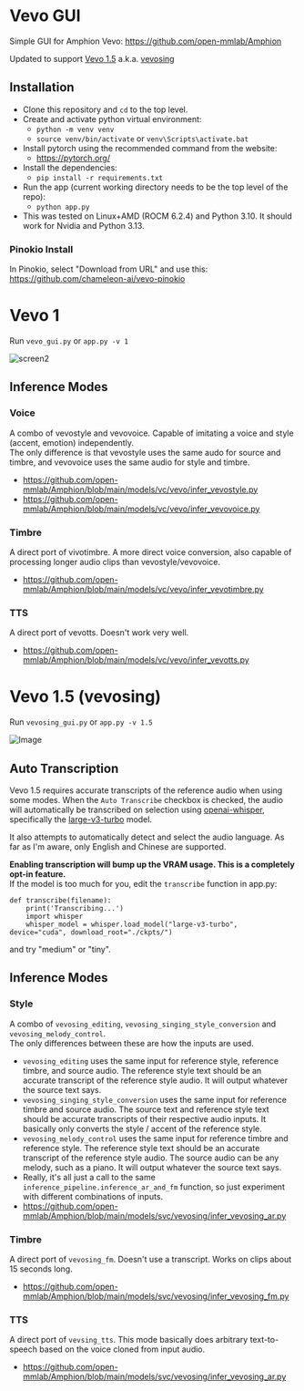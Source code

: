 # Vevo GUI
Simple GUI for Amphion Vevo: https://github.com/open-mmlab/Amphion

Updated to support [Vevo 1.5](https://huggingface.co/amphion/Vevo1.5) a.k.a. [vevosing](https://github.com/open-mmlab/Amphion/blob/main/models/svc/vevosing/README.md)

## Installation
- Clone this repository and `cd` to the top level.
- Create and activate python virtual environment:
  - `python -m venv venv`
  - `source venv/bin/activate` or `venv\Scripts\activate.bat`
- Install pytorch using the recommended command from the website:
  - https://pytorch.org/
- Install the dependencies:
  - `pip install -r requirements.txt`
- Run the app (current working directory needs to be the top level of the repo):
  - `python app.py`
- This was tested on Linux+AMD (ROCM 6.2.4) and Python 3.10. It should work for Nvidia and Python 3.13.

### Pinokio Install
In Pinokio, select "Download from URL" and use this:\
https://github.com/chameleon-ai/vevo-pinokio

# Vevo 1
Run `vevo_gui.py` or `app.py -v 1`

![screen2](https://github.com/user-attachments/assets/c5a3ee3d-dc79-4bbd-bf1f-cfc72ec21fba)

## Inference Modes
### Voice
A combo of vevostyle and vevovoice. Capable of imitating a voice and style (accent, emotion) independently.\
The only difference is that vevostyle uses the same audo for source and timbre, and vevovoice uses the same audio for style and timbre.
- https://github.com/open-mmlab/Amphion/blob/main/models/vc/vevo/infer_vevostyle.py
- https://github.com/open-mmlab/Amphion/blob/main/models/vc/vevo/infer_vevovoice.py
### Timbre
A direct port of vivotimbre. A more direct voice conversion, also capable of processing longer audio clips than vevostyle/vevovoice.
- https://github.com/open-mmlab/Amphion/blob/main/models/vc/vevo/infer_vevotimbre.py
### TTS
A direct port of vevotts. Doesn't work very well.
- https://github.com/open-mmlab/Amphion/blob/main/models/vc/vevo/infer_vevotts.py

# Vevo 1.5 (vevosing)
Run `vevosing_gui.py` or `app.py -v 1.5`

![Image](https://github.com/user-attachments/assets/c295f99a-49fa-4b12-a037-ad625672748a)

## Auto Transcription
Vevo 1.5 requires accurate transcripts of the reference audio when using some modes. When the `Auto Transcribe` checkbox is checked, the audio will automatically be transcribed on selection using [openai-whisper](https://github.com/openai/whisper), specifically the [large-v3-turbo](https://huggingface.co/openai/whisper-large-v3-turbo) model.

It also attempts to automatically detect and select the audio language. As far as I'm aware, only English and Chinese are supported.

**Enabling transcription will bump up the VRAM usage. This is a completely opt-in feature.**\
If the model is too much for you, edit the `transcribe` function in app.py:
````
def transcribe(filename):
    print('Transcribing...')
    import whisper
    whisper_model = whisper.load_model("large-v3-turbo", device="cuda", download_root="./ckpts/")
````
and try "medium" or "tiny".

## Inference Modes
### Style
A combo of `vevosing_editing`, `vevosing_singing_style_conversion` and `vevosing_melody_control`.\
The only differences between these are how the inputs are used.
- `vevosing_editing` uses the same input for reference style, reference timbre, and source audio. The reference style text should be an accurate transcript of the reference style audio. It will output whatever the source text says.
- `vevosing_singing_style_conversion` uses the same input for reference timbre and source audio. The source text and reference style text should be accurate transcripts of their respective audio inputs. It basically only converts the style / accent of the reference style.
- `vevosing_melody_control` uses the same input for reference timbre and reference style.  The reference style text should be an accurate transcript of the reference style audio. The source audio can be any melody, such as a piano. It will output whatever the source text says.
- Really, it's all just a call to the same `inference_pipeline.inference_ar_and_fm` function, so just experiment with different combinations of inputs.
- https://github.com/open-mmlab/Amphion/blob/main/models/svc/vevosing/infer_vevosing_ar.py
### Timbre
A direct port of `vevosing_fm`. Doesn't use a transcript. Works on clips about 15 seconds long.
- https://github.com/open-mmlab/Amphion/blob/main/models/svc/vevosing/infer_vevosing_fm.py
### TTS
A direct port of `vevsing_tts`. This mode basically does arbitrary text-to-speech based on the voice cloned from input audio.
- https://github.com/open-mmlab/Amphion/blob/main/models/svc/vevosing/infer_vevosing_ar.py
